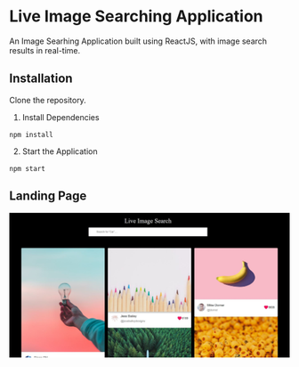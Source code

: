 # Live Image Searching Application

An Image Searhing Application built using ReactJS, with image search results in real-time.

## Installation

Clone the repository.

1. Install Dependencies

```
npm install
```

2. Start the Application

```
npm start
```

## Landing Page

![alt text](screenshots/Landingpg.JPG)
